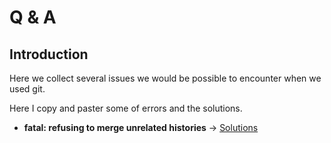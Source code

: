 # Q & A

## Introduction

Here we collect several issues we would be possible to encounter when we used git.

Here I copy and paster some of errors and the solutions.

* **fatal: refusing to merge unrelated histories** -&gt; [Solutions](https://github.com/doggy8088/Learn-Git-in-30-days/issues/31)

#### 

